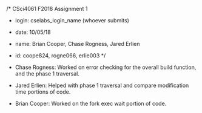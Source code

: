 /* CSci4061 F2018 Assignment 1
* login: cselabs_login_name (whoever submits)
* date:  10/05/18
* name:  Brian Cooper, Chase Rogness, Jared Erlien
* id:      coope824,     rogne066,      erlie003   */

* Chase Rogness: Worked on error checking for the overall build function, and the phase 1 traversal.
* Jared Erlien: Helped with phase 1 traversal and compare modification time portions of code.
* Brian Cooper: Worked on the fork exec wait portion of code.
